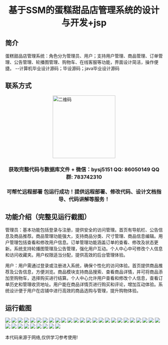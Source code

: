 <p><h1 align="center">基于SSM的蛋糕甜品店管理系统的设计与开发+jsp</h1></p>

## 简介
蛋糕甜品店管理系统：角色分为管理员、用户；支持用户管理、商品管理、订单管理、公告管理、轮播图管理、购物车、在线客服等功能，界面设计简洁，操作便捷。    --计算机毕业设计源码；毕设源码；java毕业设计源码


## 联系方式
<img src="https://bs-1329754181.cos.ap-shanghai.myqcloud.com/wx.jpg" alt="二维码" style="display: block; margin: 0 auto;" width="200px">
<p><h3 align="center">获取完整代码与数据库文件 + 微信：bysj5151 QQ: 86050149 QQ群: 783742310</h3></p>
<p><h3 align="center">可帮忙远程部署 包运行成功！提供远程部署、修改代码、设计文档指导、代码讲解等服务！</h3></p>

## 功能介绍（完整见运行截图）
管理员：基本功能包括登录与注册，提供安全的访问管理。首页有导航栏、公告信息及商品推荐。商品管理功能强大，支持商品分类、尺寸管理、商品信息编辑。用户管理包括查看和修改用户信息。订单管理功能涵盖订单的查看、修改及状态更新。系统支持轮播图管理及公告管理，强化用户互动。个人中心中可修改个人信息和访问收藏夹。用户权限适当分配，提供高效的后台管理体验。

用户：用户需通过登录或注册进入系统，确保个性化的访问体验。首页提供商品推荐及公告信息，方便浏览。商品模块支持商品搜索、查看商品详情，并可将商品添加至购物车，选择购买进行结算。个人中心允许用户查看和修改个人信息，查看订单历史和管理收货地址。用户能在商品详情页进行购买和评论，增加互动体验。系统设计便于用户在店铺中进行高效的商品选购与管理，提升购物体验。


## 运行截图
![](https://bs-1329754181.cos.ap-shanghai.myqcloud.com/ssm/CakeDessertShopManagementSystem/img/001.jpg)
![](https://bs-1329754181.cos.ap-shanghai.myqcloud.com/ssm/CakeDessertShopManagementSystem/img/002.jpg)
![](https://bs-1329754181.cos.ap-shanghai.myqcloud.com/ssm/CakeDessertShopManagementSystem/img/003.jpg)
![](https://bs-1329754181.cos.ap-shanghai.myqcloud.com/ssm/CakeDessertShopManagementSystem/img/004.jpg)
![](https://bs-1329754181.cos.ap-shanghai.myqcloud.com/ssm/CakeDessertShopManagementSystem/img/005.jpg)
![](https://bs-1329754181.cos.ap-shanghai.myqcloud.com/ssm/CakeDessertShopManagementSystem/img/006.jpg)
![](https://bs-1329754181.cos.ap-shanghai.myqcloud.com/ssm/CakeDessertShopManagementSystem/img/007.jpg)
![](https://bs-1329754181.cos.ap-shanghai.myqcloud.com/ssm/CakeDessertShopManagementSystem/img/008.jpg)
![](https://bs-1329754181.cos.ap-shanghai.myqcloud.com/ssm/CakeDessertShopManagementSystem/img/009.jpg)
![](https://bs-1329754181.cos.ap-shanghai.myqcloud.com/ssm/CakeDessertShopManagementSystem/img/010.jpg)
![](https://bs-1329754181.cos.ap-shanghai.myqcloud.com/ssm/CakeDessertShopManagementSystem/img/011.jpg)
![](https://bs-1329754181.cos.ap-shanghai.myqcloud.com/ssm/CakeDessertShopManagementSystem/img/012.jpg)
![](https://bs-1329754181.cos.ap-shanghai.myqcloud.com/ssm/CakeDessertShopManagementSystem/img/013.jpg)
![](https://bs-1329754181.cos.ap-shanghai.myqcloud.com/ssm/CakeDessertShopManagementSystem/img/014.jpg)
![](https://bs-1329754181.cos.ap-shanghai.myqcloud.com/ssm/CakeDessertShopManagementSystem/img/015.jpg)
![](https://bs-1329754181.cos.ap-shanghai.myqcloud.com/ssm/CakeDessertShopManagementSystem/img/016.jpg)
![](https://bs-1329754181.cos.ap-shanghai.myqcloud.com/ssm/CakeDessertShopManagementSystem/img/017.jpg)
![](https://bs-1329754181.cos.ap-shanghai.myqcloud.com/ssm/CakeDessertShopManagementSystem/img/018.jpg)
![](https://bs-1329754181.cos.ap-shanghai.myqcloud.com/ssm/CakeDessertShopManagementSystem/img/019.jpg)
![](https://bs-1329754181.cos.ap-shanghai.myqcloud.com/ssm/CakeDessertShopManagementSystem/img/020.jpg)
![](https://bs-1329754181.cos.ap-shanghai.myqcloud.com/ssm/CakeDessertShopManagementSystem/img/021.jpg)
![](https://bs-1329754181.cos.ap-shanghai.myqcloud.com/ssm/CakeDessertShopManagementSystem/img/022.jpg)
![](https://bs-1329754181.cos.ap-shanghai.myqcloud.com/ssm/CakeDessertShopManagementSystem/img/023.jpg)
![](https://bs-1329754181.cos.ap-shanghai.myqcloud.com/ssm/CakeDessertShopManagementSystem/img/024.jpg)
![](https://bs-1329754181.cos.ap-shanghai.myqcloud.com/ssm/CakeDessertShopManagementSystem/img/025.jpg)
![](https://bs-1329754181.cos.ap-shanghai.myqcloud.com/ssm/CakeDessertShopManagementSystem/img/026.jpg)
![](https://bs-1329754181.cos.ap-shanghai.myqcloud.com/ssm/CakeDessertShopManagementSystem/img/027.jpg)
![](https://bs-1329754181.cos.ap-shanghai.myqcloud.com/ssm/CakeDessertShopManagementSystem/img/028.jpg)
![](https://bs-1329754181.cos.ap-shanghai.myqcloud.com/ssm/CakeDessertShopManagementSystem/img/029.jpg)
![](https://bs-1329754181.cos.ap-shanghai.myqcloud.com/ssm/CakeDessertShopManagementSystem/img/030.jpg)
![](https://bs-1329754181.cos.ap-shanghai.myqcloud.com/ssm/CakeDessertShopManagementSystem/img/031.jpg)
![](https://bs-1329754181.cos.ap-shanghai.myqcloud.com/ssm/CakeDessertShopManagementSystem/img/032.jpg)
![](https://bs-1329754181.cos.ap-shanghai.myqcloud.com/ssm/CakeDessertShopManagementSystem/img/033.jpg)
![](https://bs-1329754181.cos.ap-shanghai.myqcloud.com/ssm/CakeDessertShopManagementSystem/img/034.jpg)

<p>本代码来源于网络,仅供学习参考使用!</p>
